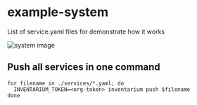 # example-system
List of service.yaml files for demonstrate how it works

![system image](https://miro.medium.com/max/1400/0*bqCEfzwZJowivElX.png)


## Push all services in one command

```
for filename in ./services/*.yaml; do
  INVENTARIUM_TOKEN=<org-token> inventarium push $filename
done
```
